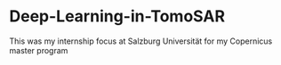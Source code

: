 # Deep-Learning-in-TomoSAR
This was my internship focus at Salzburg Universität for my Copernicus master program
